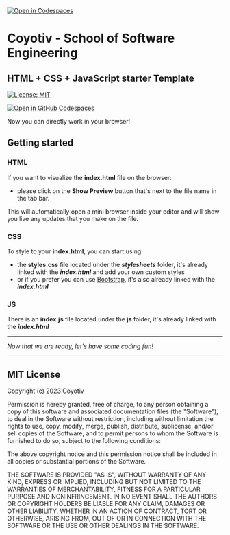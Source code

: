 [![Open in Codespaces](https://classroom.github.com/assets/launch-codespace-7f7980b617ed060a017424585567c406b6ee15c891e84e1186181d67ecf80aa0.svg)](https://classroom.github.com/open-in-codespaces?assignment_repo_id=11436853)
# Coyotiv - School of Software Engineering

## HTML + CSS + JavaScript starter Template

[![License: MIT](https://img.shields.io/badge/License-MIT-yellow.svg)](https://opensource.org/licenses/MIT)

[![Open in GitHub Codespaces](https://github.com/codespaces/badge.svg)](https://github.com/codespaces/new?hide_repo_select=true&ref=main&repo=512734920)

Now you can directly work in your browser!

## Getting started

### HTML

If you want to visualize the **index.html** file on the browser:

- please click on the **Show Preview** button that's next to the file name in the tab bar.

This will automatically open a mini browser inside your editor and will show you live any updates that you make on the file.

### CSS

To style to your **index.html**, you can start using:

- the **styles.css** file located under the **_stylesheets_** folder, it's already linked with the **_index.html_** and add your own custom styles
- or if you prefer you can use [Bootstrap](https://getbootstrap.com/docs/5.3/getting-started/introduction/), it's also already linked with the **_index.html_**
<p></p>

### JS

There is an **index.js** file located under the **js** folder, it's already linked with the **_index.html_**

---

_Now that we are ready, let's have some coding fun!_

---

## MIT License

Copyright (c) 2023 Coyotiv

Permission is hereby granted, free of charge, to any person obtaining a copy
of this software and associated documentation files (the "Software"), to deal
in the Software without restriction, including without limitation the rights
to use, copy, modify, merge, publish, distribute, sublicense, and/or sell
copies of the Software, and to permit persons to whom the Software is
furnished to do so, subject to the following conditions:

The above copyright notice and this permission notice shall be included in all
copies or substantial portions of the Software.

THE SOFTWARE IS PROVIDED "AS IS", WITHOUT WARRANTY OF ANY KIND, EXPRESS OR
IMPLIED, INCLUDING BUT NOT LIMITED TO THE WARRANTIES OF MERCHANTABILITY,
FITNESS FOR A PARTICULAR PURPOSE AND NONINFRINGEMENT. IN NO EVENT SHALL THE
AUTHORS OR COPYRIGHT HOLDERS BE LIABLE FOR ANY CLAIM, DAMAGES OR OTHER
LIABILITY, WHETHER IN AN ACTION OF CONTRACT, TORT OR OTHERWISE, ARISING FROM,
OUT OF OR IN CONNECTION WITH THE SOFTWARE OR THE USE OR OTHER DEALINGS IN THE
SOFTWARE.

